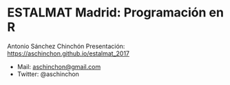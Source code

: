 ESTALMAT Madrid: Programación en R
============================================
  
Antonio Sánchez Chinchón
Presentación: https://aschinchon.github.io/estalmat_2017


* Mail:    aschinchon@gmail.com
* Twitter: @aschinchon

